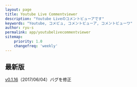 ```yaml
---
layout: page
title: Youtube Live Commentviewer
description: "Youtube Liveのコメントビューアです"
keywords: "Youtube, コメビュ, コメントビューア, コメントビューワ"
author: ryu-s
permalink: app/youtubelivecommentviewer
sitemap:
    priority: 1.0
    changefreq: 'weekly'	
---
```


## 最新版
[v0.1.16](http://int-main.ddo.jp/app/YoutubeLiveCommentViewer_v0.1.16.zip)（2017/06/04）バグを修正  
